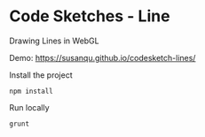 # Code Sketches - Line
Drawing Lines in WebGL


Demo:
https://susanqu.github.io/codesketch-lines/


Install the project

```npm install```


Run locally

```grunt```

